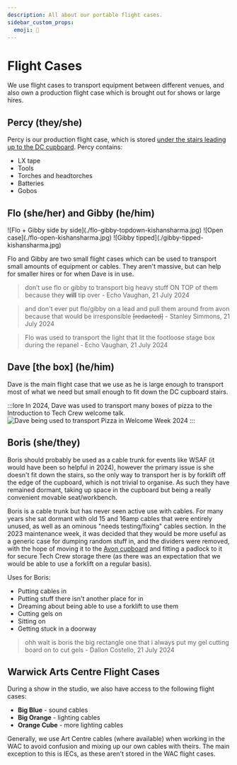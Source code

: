 ```yaml
---
description: All about our portable flight cases.
sidebar_custom_props:
  emoji: 🚋
---
```

# Flight Cases

We use flight cases to transport equipment between different venues, and also own a production flight case which is
brought out for shows or large hires.

## Percy (they/she)

Percy is our production flight case, which is stored
[under the stairs leading up to the DC cupboard](/wiki/tech-crew/storage#the-under-stairs-cupboard). Percy contains:

* LX tape
* Tools
* Torches and headtorches
* Batteries
* Gobos

## Flo (she/her) and Gibby (he/him)

<div class="img-gallery">
  ![Flo + Gibby side by side](./flo-gibby-topdown-kishansharma.jpg)
  ![Open case](./flo-open-kishansharma.jpg)
  ![Gibby tipped](./gibby-tipped-kishansharma.jpg)
</div>

Flo and Gibby are two small flight cases which can be used to transport small amounts of equipment or cables. They
aren't massive, but can help for smaller hires or for when Dave is in use.

> don’t use flo or gibby to transport big heavy stuff ON TOP of them because they **will** tip over - Echo Vaughan, 21
> July 2024

> and don't ever put flo/gibby on a lead and pull them around from avon because that would be irresponsible
> ~~[redacted]~~ - Stanley Simmons, 21 July 2024

> Flo was used to transport the light that lit the footloose stage box during the repanel - Echo Vaughan, 21 July 2024

## Dave [the box] (he/him)
Dave is the main flight case that we use as he is large enough to transport most of what we need but small enough to
fit down the DC cupboard stairs.

:::lore
In 2024, Dave was used to transport many boxes of pizza to the Introduction to Tech Crew welcome talk.
![Dave being used to transport Pizza in Welcome Week 2024](./dave-pizza-joshheng.jpg)
:::

## Boris (she/they)

Boris should probably be used as a cable trunk for events like WSAF (it would have been so helpful in 2024), however the
primary issue is she doesn't fit down the stairs, so the only way to transport her is by forklift off the edge of the
cupboard, which is not trivial to organise. As such they have remained dormant, taking up space in the cupboard but
being a really convenient movable seat/workbench.

Boris is a cable trunk but has never seen active use with cables. For many years she sat dormant with old 15 and 16amp
cables that were entirely unused, as well as an ominous "needs testing/fixing" cables section. In the 2023 maintenance
week, it was decided that they would be more useful as a generic case for dumping random stuff in, and the dividers were
removed, with the hope of moving it to the [Avon cupboard](/wiki/tech-crew/storage#the-avon-cupboard) and
fitting a padlock to it for secure Tech Crew storage there (as there was an expectation that we would be able to use a
forklift on a regular basis).

Uses for Boris:

* Putting cables in
* Putting stuff there isn't another place for in
* Dreaming about being able to use a forklift to use them
* Cutting gels on
* Sitting on
* Getting stuck in a doorway

> ohh wait is boris the big rectangle one that i always put my gel cutting board on to cut gels - Dallon Costello,
> 21 July 2024

## Warwick Arts Centre Flight Cases

During a show in the studio, we also have access to the following flight cases:

* **Big Blue** - sound cables
* **Big Orange** - lighting cables
* **Orange Cube** - more lighting cables

Generally, we use Art Centre cables (where available) when working in the WAC to avoid confusion and mixing up our own 
cables with theirs. The main exception to this is IECs, as these aren't stored in the WAC flight cases.
